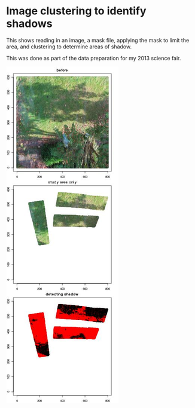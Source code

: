 Image clustering to identify shadows
============

This shows reading in an image, a mask file, applying the mask to limit the area, and clustering to determine areas of shadow.

This was done as part of the data preparation for my 2013 science fair.

![Original picture, Study area, and shadow analysis](graphs.jpeg "stages of analysis")


